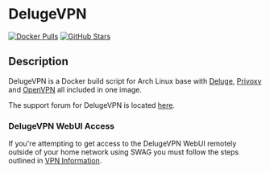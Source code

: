 # DelugeVPN

[![Docker Pulls](https://img.shields.io/docker/pulls/binhex/arch-delugevpn?style=flat-square&color=607D8B&label=docker%20pulls&logo=docker)](https://hub.docker.com/r/binhex/arch-delugevpn)
[![GitHub Stars](https://img.shields.io/github/stars/binhex/arch-delugevpn?style=flat-square&color=607D8B&label=github%20stars&logo=github)](https://github.com/binhex/arch-delugevpn)

## Description

DelugeVPN is a Docker build script for Arch Linux base with [Deluge](http://deluge-torrent.org/), [Privoxy](http://www.privoxy.org/) and [OpenVPN](https://openvpn.net/) all included in one image.

The support forum for DelugeVPN is located [here](https://forums.unraid.net/topic/44109-support-binhex-delugevpn/).

### DelugeVPN WebUI Access

If you're attempting to get access to the DelugeVPN WebUI remotely outside of your home network using SWAG you must follow the steps outlined in [VPN Information](https://dockstarter.com/advanced/vpn-info/).
